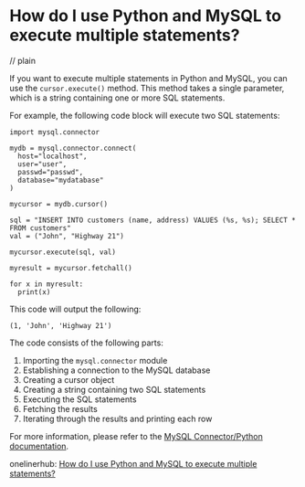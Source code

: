 # How do I use Python and MySQL to execute multiple statements?
// plain

If you want to execute multiple statements in Python and MySQL, you can use the `cursor.execute()` method. This method takes a single parameter, which is a string containing one or more SQL statements.

For example, the following code block will execute two SQL statements:

```
import mysql.connector

mydb = mysql.connector.connect(
  host="localhost",
  user="user",
  passwd="passwd",
  database="mydatabase"
)

mycursor = mydb.cursor()

sql = "INSERT INTO customers (name, address) VALUES (%s, %s); SELECT * FROM customers"
val = ("John", "Highway 21")

mycursor.execute(sql, val)

myresult = mycursor.fetchall()

for x in myresult:
  print(x)
```

This code will output the following:

```
(1, 'John', 'Highway 21')
```

The code consists of the following parts:
1. Importing the `mysql.connector` module
2. Establishing a connection to the MySQL database
3. Creating a cursor object
4. Creating a string containing two SQL statements
5. Executing the SQL statements
6. Fetching the results
7. Iterating through the results and printing each row

For more information, please refer to the [MySQL Connector/Python documentation](https://dev.mysql.com/doc/connector-python/en/).

onelinerhub: [How do I use Python and MySQL to execute multiple statements?](https://onelinerhub.com/python-mysql/how-do-i-use-python-and-mysql-to-execute-multiple-statements)